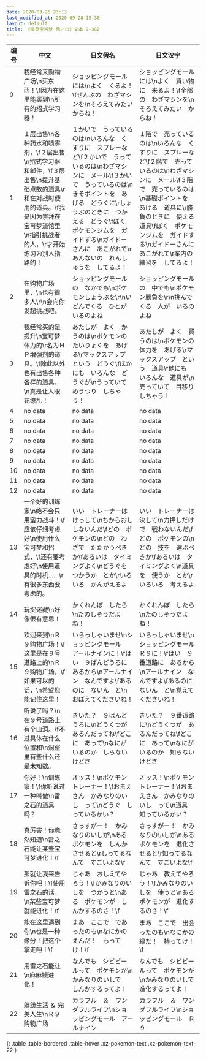 ```yaml
---
date: 2020-03-26 23:13
last_modified_at: 2020-09-28 15:30
layout: default
title: 《精灵宝可梦 黑／白》文本 2-382
---
```

| 编号 | 中文 | 日文假名 | 日文汉字 |
| ---- | ---- | ---- | --- |
| 0 | 我经常来购物广场\n买东西！\f因为在这里能买到\n所有的招式学习器！ | ショッピングモールには\nよく　くるよ！\fぜんぶの　わざマシンを\nそろえてみたい　からね！ | ショッピングモールには\nよく　買い物に　来るよ！\f全部の　わざマシンを\nそろえてみたい　からね！ |
| 1 | １层出售\n各种药水和喷雾剂，\f２层出售\n招式学习器和邮件，\f３层出售\n提升基础点数的道具\r和在对战时使用的道具。\f我是因为崇拜在宝可梦道馆里\n指引挑战者的人，\r才开始练习为别人指路的！ | １かいで　うっているのは\nいろんな　くすりに　スプレーなど\f２かいで　うっているのは\nわざマシンに　メール\f３かいで　うっているのは\nきそポイントを　あげる　どうぐに\rしょうぶのときに　つかえる　どうぐ\fぼく　ポケモンジムを　ガイドする\nガイドーさんに　あこがれて\rあんないの　れんしゅうを　してるよ！ | １階で　売っているのは\nいろんな　くすりに　スプレーなど\f２階で　売っているのは\nわざマシンに　メール\f３階で　売っているのは\n基礎ポイントを　あげる　道具に\r勝負のときに　使える　道具\fぼく　ポケモンジムを　ガイドする\nガイドーさんに　あこがれて\r案内の　練習を　してるよ！ |
| 2 | 在购物广场里，\n也有很多人\r\n会向你发起挑战吧。 | ショッピングモールの　なかでも\nポケモンしょうぶを\r\nいどんでくる　ひとが　いるのよね | ショッピングモールの　中でも\nポケモン勝負を\r\n挑んでくる　人が　いるのよね |
| 3 | 我经常买的是提升\n宝可梦体力的\r名为ＨＰ增强剂的道具。\f除此以外也有出售各种各样的道具，\n真是让人眼花缭乱！ | あたしが　よく　かうのは\nポケモンの　たいりょくを　あげる\rマックスアップ　という　どうぐ\fほかにも　いろんな　どうぐが\nうっていて　めうつり　しちゃう！ | あたしが　よく　買うのは\nポケモンの　体力を　あげる\rマックスアップ　という　道具\f他にも　いろんな　道具が\n売っていて　目移りしちゃう！ |
| 4 | no data | no data | no data |
| 5 | no data | no data | no data |
| 6 | no data | no data | no data |
| 7 | no data | no data | no data |
| 8 | no data | no data | no data |
| 9 | no data | no data | no data |
| 10 | no data | no data | no data |
| 11 | no data | no data | no data |
| 12 | no data | no data | no data |
| 13 | 一个好的训练家\n绝不会只用蛮力战斗！\f应该仔细考虑好\n使用什么宝可梦和招式，\f还有要考虑好\n使用道具的时机……\r有很多东西要考虑的。 | いい　トレーナーは　けっして\nちからおし　しないんだ\fどの　ポケモンの\nどの　わざで　たたかうべきか\fあるいは　タイミングよく\nどうぐを　つかうか　とか\rいろいろ　かんがえるよ | いい　トレーナーは　決して\n力押しだけで　戦わないんだ\fどの　ポケモンの\nどの　技を　選ぶべきか\fあるいは　タイミングよく\n道具を　使うか　とか\rいろいろ　考えるよ |
| 14 | 玩捉迷藏\n好像很有意思！ | かくれんぼ　したら\nたのしそうだよね！ | かくれんぼ　したら\nたのしそうだよね！ |
| 15 | 欢迎来到\nＲ９购物广场！\f这里是在９号道路上的\nＲ９购物广场，\f如果可以的话，\n希望您能记住这里！ | いらっしゃいませ\nショッピングモール　アールナインに！\fはい　９ばんどうろに　あるから\nアールナイン　なんですよ\fあるのに　ないん　と\nおぼえてくださいね！ | いらっしゃいませ\nショッピングモール　Ｒ９に！\fはい　９番道路に　あるから\nアールナイン　なんですよ\fあるのに　ないん　と\n覚えて　くださいね！ |
| 16 | 听说了吗？\n在９号道路上有个山洞。\f不过具体在什么位置和\n洞窟里有些什么还是未知数。 | きいた？　９ばんどうろに\nどうくつが　あるんだってね\fどこに　あって\nなにが　いるのか　しらないけどさ | きいた？　９番道路に\nどうくつが　あるんだってね\fどこに　あって\nなにが　いるのか　知らないけどさ |
| 17 | 你好！\n训练家！\f你听说过一种叫做\n雷之石的道具吗？ | オッス！\nポケモントレーナー！\fおまえさん　かみなりのいし　って\nどうぐ　しっているかい？ | オッス！\nポケモントレーナー！\fおまえさん　かみなりのいし　って\n道具　知っているかい？ |
| 18 | 真厉害！你竟然知道\n雷之石能让某些宝可梦进化！\f | さっすがー！　かみなりのいしが\nある　ポケモンを　しんかさせると\rしってるなんて　すごいよな\f | さっすがー！　かみなりのいしが\nある　ポケモンを　進化させると\r知ってるなんて　すごいよな\f |
| 19 | 那就让我来告诉你吧！\f使用雷之石的话，\n某些宝可梦就能进化！\f | じゃあ　おしえてやろう！\fかみなりのいしを　つかうと\nある　ポケモンが　しんかするのさ！\f | じゃあ　教えてやろう！\fかみなりのいしを　使うと\nある　ポケモンが　進化するのさ！\f |
| 20 | 能在这里遇到你\n也是一种缘分！把这个拿走吧！\f | まあ　ここで　であったのも\nなにかの　えんだ！　もってけ！\f | まあ　ここで　出会ったのも\nなにかの　縁だ！　持ってけ！\f |
| 21 | 用雷之石能让\n麻麻鳗进化！ | なんでも　シビビールって　ポケモンが\nかみなりのいしで　しんかするってよ！ | なんでも　シビビールって　ポケモンが\nかみなりのいしで　進化するってよ！ |
| 22 | 缤纷生活 ＆ 完美人生\nＲ９购物广场 | カラフル　＆　ワンダフルライフ\nショッピングモール　アールナイン | カラフル　＆　ワンダフルライフ\nショッピングモール　Ｒ９ |
{: .table .table-bordered .table-hover .xz-pokemon-text .xz-pokemon-text-22 }